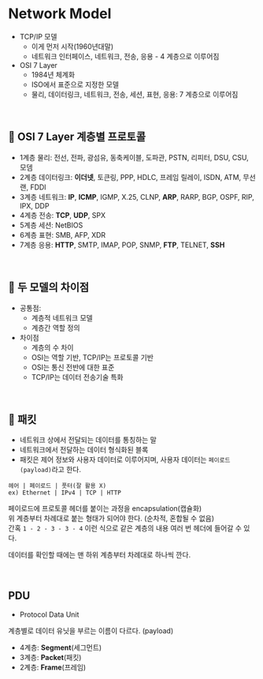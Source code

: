 # Network Model

- TCP/IP 모델
  - 이게 먼저 시작(1960년대말)
  - 네트워크 인터페이스, 네트워크, 전송, 응용 - 4 계층으로 이루어짐
- OSI 7 Layer
  - 1984년 체계화
  - ISO에서 표준으로 지정한 모델
  - 물리, 데이터링크, 네트워크, 전송, 세션, 표현, 응용: 7 계층으로 이루어짐

<br>

## :pushpin: OSI 7 Layer 계층별 프로토콜

- 1계층 물리: 전선, 전파, 광섬유, 동축케이블, 도파관, PSTN, 리피터, DSU, CSU, 모뎀
- 2계층 데이터링크: **이더넷**, 토큰링, PPP, HDLC, 프레임 릴레이, ISDN, ATM, 무선랜, FDDI
- 3계층 네트워크: **IP**, **ICMP**, IGMP, X.25, CLNP, **ARP**, RARP, BGP, OSPF, RIP, IPX, DDP
- 4계층 전송: **TCP**, **UDP**, SPX
- 5계층 세션: NetBIOS
- 6계층 표현: SMB, AFP, XDR
- 7계층 응용: **HTTP**, SMTP, IMAP, POP, SNMP, **FTP**, TELNET, **SSH**

<br>

## :pushpin: 두 모델의 차이점
- 공통점:
  - 계층적 네트워크 모델
  - 계층간 역할 정의
- 차이점
  - 계층의 수 차이
  - OSI는 역할 기반, TCP/IP는 프로토콜 기반
  - OSI는 통신 전반에 대한 표준
  - TCP/IP는 데이터 전송기술 특화

<br>

## :pushpin: 패킷
- 네트워크 상에서 전달되는 데이터를 통칭하는 말
- 네트워크에서 전달하는 데이터 형식화된 블록
- 패킷은 제어 정보와 사용자 데이터로 이루어지며, 사용자 데이터는 `페이로드(payload)`라고 한다.

```text
헤어 | 페이로드 | 풋터(잘 활용 X)  
ex) Ethernet | IPv4 | TCP | HTTP
```
페이로드에 프로토콜 헤더를 붙이는 과정을 encapsulation(캡슐화)  
위 계층부터 차례대로 붙는 형태가 되어야 한다. (순차적, 혼합될 수 없음)  
간혹 `1 - 2 - 3 - 3 - 4` 이런 식으로 같은 계층의 내용 여러 번 헤더에 들어갈 수 있다.  

데이터를 확인할 때에는 맨 하위 계층부터 차례대로 하나씩 깐다.

<br>

## PDU
- Protocol Data Unit

계층별로 데이터 유닛을 부르는 이름이 다르다. (payload)
- 4계층: **Segment**(세그먼트)
- 3계층: **Packet**(패킷)
- 2계층: **Frame**(프레임)